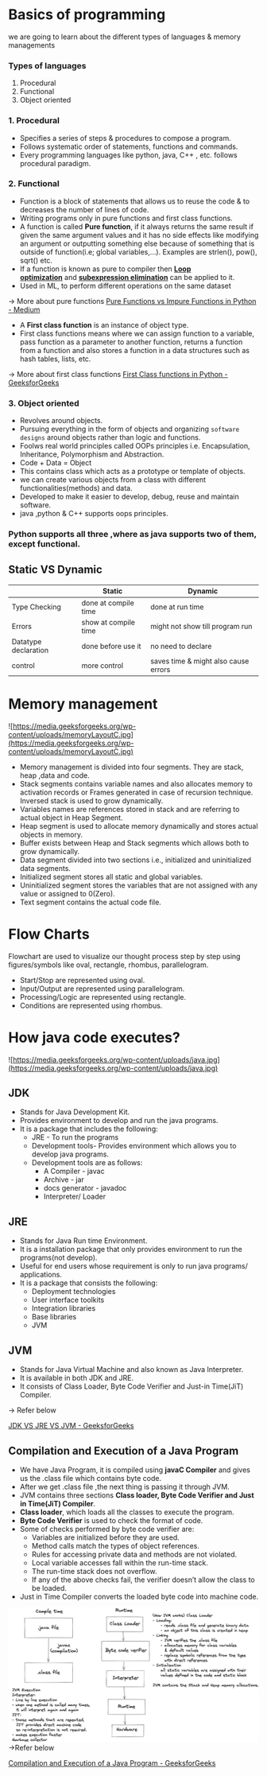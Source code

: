 # Basics of programming

we are going to learn about the different types of languages & memory managements

### Types of languages

1. Procedural
2. Functional
3. Object oriented

### 1.  Procedural

- Specifies a series of steps & procedures to compose a program.
- Follows systematic order of statements, functions and commands.
- Every programming languages like python, java, C++ , etc.  follows procedural paradigm.

### 2.  Functional

- Function is a block of statements that allows us to reuse the code & to decreases the number of lines of code.
- Writing programs only in pure functions and first class functions.
- A function is called **Pure function**, if it always returns the same result if given the same argument values and it has no side effects like modifying an argument or outputting something else because of something that is outside of function(i.e; global variables,...).                   Examples are strlen(), pow(), sqrt() etc.
- If a function is known as pure to compiler then **[Loop optimization](http://en.wikipedia.org/wiki/Loop_optimization)** and **[subexpression elimination](http://en.wikipedia.org/wiki/Common_subexpression_elimination)** can be applied to it.
- Used in ML, to perform different operations on the same dataset

→ More about pure functions
[Pure Functions vs Impure Functions in Python - Medium](https://medium.com/@benjamin.BA/pure-functions-vs-impure-functions-in-python-b2f009664ee4)

- A **First class function** is an instance of object type.
- First class functions means where we can assign function to a variable, pass function as a parameter to another function, returns a function from a function and also stores a function in a data structures such as hash tables, lists, etc.
  
→ More about first class functions
[First Class functions in Python - GeeksforGeeks](https://www.geeksforgeeks.org/first-class-functions-python/)

### 3. Object oriented

- Revolves around objects.
- Pursuing everything in the form of objects and organizing `software designs` around objects rather than logic and functions.
- Foolws real world principles called OOPs principles i.e. Encapsulation, Inheritance, Polymorphism and Abstraction.
- Code + Data = Object
- This contains class which acts as a prototype or template of objects.
- we can create various objects from a class with different functionalities(methods) and data.
- Developed to make it easier to develop, debug, reuse and maintain software.
- java ,python & C++ supports oops principles.

### Python supports all three ,where as java supports two of them, except functional.

## Static VS Dynamic

|                               |                Static          |               Dynamic |
| --- | --- | --- |
| Type Checking | done at compile time | done at run time |
| Errors | show at compile time | might not show till program run  |
| Datatype declaration | done before use it | no need to declare |
| control | more control | saves time & might also cause errors |

# Memory management

![https://media.geeksforgeeks.org/wp-content/uploads/memoryLayoutC.jpg](https://media.geeksforgeeks.org/wp-content/uploads/memoryLayoutC.jpg)

- Memory management is divided into four segments. They are stack, heap ,data and code.
- Stack segments contains variable names and also allocates memory to activation records or Frames generated in case of recursion technique. Inversed stack is used to grow dynamically.
- Variables names are references stored in stack and are referring to actual object in Heap Segment.
- Heap segment is used to allocate memory dynamically and stores actual objects in memory.
- Buffer exists between Heap and Stack segments which allows both to grow dynamically.
- Data segment divided into two sections i.e., initialized and uninitialized data segments.
- Initialized segment stores all static and global variables.
- Uninitialized segment stores the variables that are not assigned with any value or assigned to 0(Zero).
- Text segment contains the actual code file.

# Flow Charts

Flowchart are used to visualize our thought process step by step using figures/symbols like oval, rectangle, rhombus, parallelogram.

- Start/Stop are represented using oval.
- Input/Output are represented using parallelogram.
- Processing/Logic are represented using rectangle.
- Conditions are represented using rhombus.

# How java code executes?

![https://media.geeksforgeeks.org/wp-content/uploads/java.jpg](https://media.geeksforgeeks.org/wp-content/uploads/java.jpg)

## JDK

- Stands for Java Development Kit.
- Provides environment to develop and run the java programs.
- It is a package that includes the following:
    - JRE - To run the programs
    - Development tools- Provides environment which allows you to develop java programs.
    - Development tools are as follows:
      - A Compiler - javac
      - Archive - jar
      - docs generator - javadoc
      - Interpreter/ Loader

## JRE

- Stands for Java Run time Environment.
- It is a installation package that only provides environment to run the programs(not develop).
- Useful for end users whose requirement is only to run java programs/ applications.
- It is a package that consists the following:
    - Deployment technologies
    - User interface toolkits
    - Integration libraries
    - Base libraries
    - JVM

## JVM

- Stands for Java Virtual Machine and also known as Java Interpreter.
- It is available in both JDK and JRE.
- It consists of Class Loader, Byte Code Verifier and Just-in Time(JiT) Compiler.
  
→ Refer below

[JDK VS JRE VS JVM - GeeksforGeeks](https://www.geeksforgeeks.org/differences-jdk-jre-jvm/)
## Compilation and Execution of a Java Program
- We have Java Program, it is compiled using **javaC Compiler** and gives us the .class file which contains byte code.
- After we get .class file ,the next thing is passing it through JVM.
- JVM contains three sections **Class loader, Byte Code Verifier and Just in Time(JiT) Compiler**.
- **Class loader**, which loads all the classes to execute the program.
- **Byte Code Verifier** is used to check the format of code.
- Some of checks performed by byte code verifier are:
    - Variables are initialized before they are used.
    - Method calls match the types of object references.
    - Rules for accessing private data and methods are not violated.
    - Local variable accesses fall within the run-time stack.
    - The run-time stack does not overflow.
    - If any of the above checks fail, the verifier doesn’t allow the class to be loaded.
- Just in Time Compiler converts the loaded byte code into machine code.

![](../Assets/Screenshot%202024-04-10%20213126.png)
→Refer below

[Compilation and Execution of a Java Program - GeeksforGeeks](https://www.geeksforgeeks.org/compilation-execution-java-program/)
